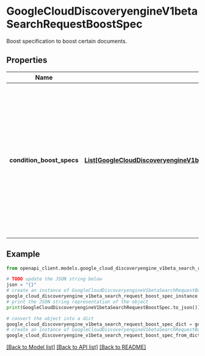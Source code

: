 # GoogleCloudDiscoveryengineV1betaSearchRequestBoostSpec

Boost specification to boost certain documents.

## Properties

Name | Type | Description | Notes
------------ | ------------- | ------------- | -------------
**condition_boost_specs** | [**List[GoogleCloudDiscoveryengineV1betaSearchRequestBoostSpecConditionBoostSpec]**](GoogleCloudDiscoveryengineV1betaSearchRequestBoostSpecConditionBoostSpec.md) | Condition boost specifications. If a document matches multiple conditions in the specifictions, boost scores from these specifications are all applied and combined in a non-linear way. Maximum number of specifications is 20. | [optional] 

## Example

```python
from openapi_client.models.google_cloud_discoveryengine_v1beta_search_request_boost_spec import GoogleCloudDiscoveryengineV1betaSearchRequestBoostSpec

# TODO update the JSON string below
json = "{}"
# create an instance of GoogleCloudDiscoveryengineV1betaSearchRequestBoostSpec from a JSON string
google_cloud_discoveryengine_v1beta_search_request_boost_spec_instance = GoogleCloudDiscoveryengineV1betaSearchRequestBoostSpec.from_json(json)
# print the JSON string representation of the object
print(GoogleCloudDiscoveryengineV1betaSearchRequestBoostSpec.to_json())

# convert the object into a dict
google_cloud_discoveryengine_v1beta_search_request_boost_spec_dict = google_cloud_discoveryengine_v1beta_search_request_boost_spec_instance.to_dict()
# create an instance of GoogleCloudDiscoveryengineV1betaSearchRequestBoostSpec from a dict
google_cloud_discoveryengine_v1beta_search_request_boost_spec_from_dict = GoogleCloudDiscoveryengineV1betaSearchRequestBoostSpec.from_dict(google_cloud_discoveryengine_v1beta_search_request_boost_spec_dict)
```
[[Back to Model list]](../README.md#documentation-for-models) [[Back to API list]](../README.md#documentation-for-api-endpoints) [[Back to README]](../README.md)


